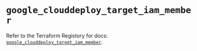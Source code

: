 # `google_clouddeploy_target_iam_member`

Refer to the Terraform Registory for docs: [`google_clouddeploy_target_iam_member`](https://registry.terraform.io/providers/hashicorp/google/5.26.0/docs/resources/clouddeploy_target_iam_member).
